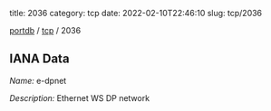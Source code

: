 title: 2036
category: tcp
date: 2022-02-10T22:46:10
slug: tcp/2036

[portdb](/) / [tcp](/category/tcp.html) / 2036


## IANA Data

_Name:_ e-dpnet

_Description:_ Ethernet WS DP network

